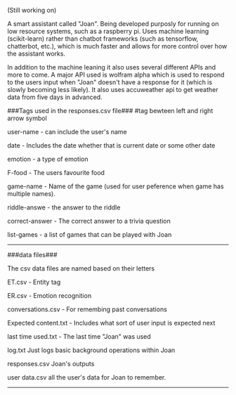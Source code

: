 (Still working on)

A smart assistant called "Joan". Being developed purposly for running on low resource systems, such as a raspberry pi. Uses machine learning (scikit-learn) rather than chatbot frameworks (such as tensorflow, chatterbot, etc.), which is much faster and allows for more control over how the assistant works.

In addition to the machine leaning it also uses several different APIs and more to come. A major API used is wolfram alpha which is used to respond to the users input when "Joan" doesn't have a response for it (which is slowly becoming less likely).
It also uses accuweather api to get weather data from five days in advanced.

###Tags used in the responses.csv file###
#tag bewteen left and right arrow symbol

user-name - can include the user's name

date - Includes the date whether that is current date or some other date

emotion - a type of emotion

F-food - The users favourite food

game-name - Name of the game (used for user peference when game has multiple names).

riddle-answe - the answer to the riddle

correct-answer - The correct answer to a trivia question

list-games - a list of games that can be played with Joan

______________________________________________________________________________________________________________

###data files###

The csv data files are named based on their letters

ET.csv - Entity tag

ER.csv - Emotion recognition

conversations.csv - For remembing past conversations

Expected content.txt - Includes what sort of user input is expected next

last time used.txt - The last time "Joan" was used

log.txt                   Just logs basic background operations within Joan

responses.csv             Joan's outputs

user data.csv             all the user's data for Joan to remember.


______________________________________________________________________________________________________________
  
